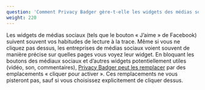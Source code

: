 ```yaml
---
question: 'Comment Privacy Badger gère-t-elle les widgets des médias sociaux ?'
weight: 220
---
```


Les widgets de médias sociaux (tels que le bouton « J’aime » de Facebook) suivent souvent vos habitudes de lecture à la trace. Même si vous ne cliquez pas dessus, les entreprises de médias sociaux voient souvent de manière précise sur quelles pages vous voyez leur widget. En bloquant les boutons des médiaux sociaux et d’autres widgets potentiellement utiles (vidéo, son, commentaires), [Privacy Badger peut les remplacer](https://www.eff.org/deeplinks/2024/01/privacy-badger-puts-you-control-widgets) par des emplacements « cliquer pour activer ». Ces remplacements ne vous pisteront pas, sauf si vous choisissez explicitement de cliquer dessus.
